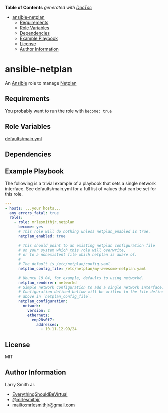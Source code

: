 <!-- START doctoc generated TOC please keep comment here to allow auto update -->
<!-- DON'T EDIT THIS SECTION, INSTEAD RE-RUN doctoc TO UPDATE -->

**Table of Contents** _generated with [DocToc](https://github.com/thlorenz/doctoc)_

- [ansible-netplan](#ansible-netplan)
  - [Requirements](#requirements)
  - [Role Variables](#role-variables)
  - [Dependencies](#dependencies)
  - [Example Playbook](#example-playbook)
  - [License](#license)
  - [Author Information](#author-information)

<!-- END doctoc generated TOC please keep comment here to allow auto update -->

# ansible-netplan

An [Ansible](https://www.ansible.com) role to manage [Netplan](https://netplan.io)

## Requirements

You probably want to run the role with `become: true`

## Role Variables

[defaults/main.yml](defaults/main.yml)

## Dependencies

## Example Playbook

The following is a trivial example of a playbook that sets a single
network interface.  See defaults/main.yml for a full list of values
that can be set for this role.

```yaml
---
- hosts: ...your hosts...
  any_errors_fatal: true
  roles:
    - role: mrlesmithjr.netplan
      become: yes
      # This role will do nothing unless netplan_enabled is true.
      netplan_enabled: true
      
      # This should point to an existing netplan configuration file 
      # on your system which this role will overwrite, 
      # or to a nonexistent file which netplan is aware of.
      #
      # The default is /etc/netplan/config.yaml.
      netplan_config_file: /etc/netplan/my-awesome-netplan.yaml
      
      # Ubuntu 18.04, for example, defaults to using networkd.
      netplan_renderer: networkd
      # Simple network configuration to add a single network interface.
      # Configuration defined bellow will be written to the file defined
      # above in `netplan_config_file`.
      netplan_configuration:
        network:
          version: 2
          ethernets:
            enp28s0f7:
              addresses:
                - 10.11.12.99/24
```

## License

MIT

## Author Information

Larry Smith Jr.

- [EverythingShouldBeVirtual](http://everythingshouldbevirtual.com)
- [@mrlesmithjr](https://www.twitter.com/mrlesmithjr)
- <mailto:mrlesmithjr@gmail.com>
